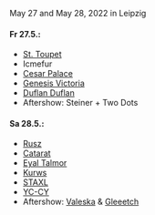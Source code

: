 May 27 and May 28, 2022
in Leipzig


#### Fr 27.5.:
- [St. Toupet](https://youtu.be/RSVMNu6pQw8+)
- Icmefur
- [Cesar Palace](https://cesarpalace.bandcamp.com)
- [Genesis Victoria](https://youtu.be/ZpbreLDqeTA)
- [Duflan Duflan](https://duflanduflan.bandcamp.com)
- Aftershow: Steiner + Two Dots



#### Sa 28.5.:
- [Rusz](https://goldendoomrecords.bandcamp.com/album/hell)
- [Catarat](https://soundcloud.com/catarat/c100000000)
- [Eyal Talmor](https://crippleclerk.bandcamp.com/)
- [Kurws](https://kurws.bandcamp.com)
- [STAXL](https://and-kal.github.io/livecoding)
- [YC-CY](https://yc-cy.bandcamp.com/)
- Aftershow: [Valeska](https://soundcloud.com/va-les-ka) & [Gleeetch](https://soundcloud.com/gleeetch)